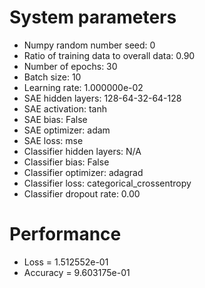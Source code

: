# System parameters
  - Numpy random number seed: 0
  - Ratio of training data to overall data: 0.90
  - Number of epochs: 30
  - Batch size: 10
  - Learning rate: 1.000000e-02
  - SAE hidden layers: 128-64-32-64-128
  - SAE activation: tanh
  - SAE bias: False
  - SAE optimizer: adam
  - SAE loss: mse
  - Classifier hidden layers: N/A
  - Classifier bias: False
  - Classifier optimizer: adagrad
  - Classifier loss: categorical_crossentropy
  - Classifier dropout rate: 0.00
# Performance
  - Loss = 1.512552e-01
  - Accuracy = 9.603175e-01
